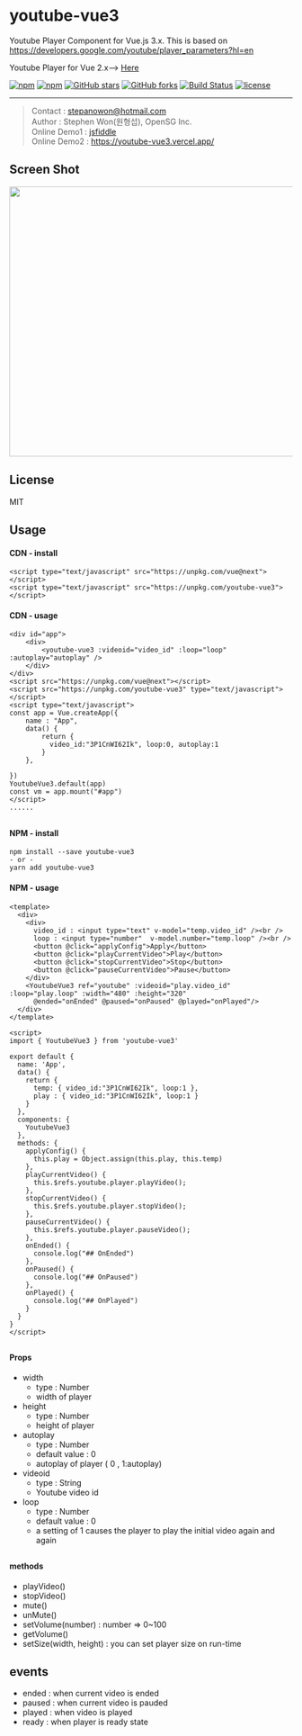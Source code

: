 
# youtube-vue3
Youtube Player Component for Vue.js 3.x.
This is based on https://developers.google.com/youtube/player_parameters?hl=en 

Youtube Player for Vue 2.x--> [Here](https://github.com/stepanowon/youtube-vue)    

[![npm](https://img.shields.io/npm/v/youtube-vue3.svg )](https://www.npmjs.com/package/youtube-vue3)
[![npm](https://img.shields.io/npm/dm/youtube-vue3.svg)](https://www.npmjs.com/package/youtube-vue3)
[![GitHub stars](https://img.shields.io/github/stars/stepanowon/youtube-vue3.svg?style=social&label=Stars&style=for-the-badge)](https://github.com/stepanowon/youtube-vue3/stargazers)
[![GitHub forks](https://img.shields.io/github/forks/stepanowon/youtube-vue3.svg?style=social&label=Fork&style=for-the-badge)](https://github.com/stepanowon/youtube-vue3/network)
[![Build Status](https://travis-ci.org/stepanowon/youtube-vue3.svg?branch=master)](https://travis-ci.org/stepanowon/youtube-vue3)
[![license](https://img.shields.io/github/license/mashape/apistatus.svg)]()

------------

> Contact : stepanowon@hotmail.com   
> Author : Stephen Won(원형섭), OpenSG Inc.    
> Online Demo1 : [jsfiddle](https://jsfiddle.net/StephenWon/1e6o384t/)     
> Online Demo2 : https://youtube-vue3.vercel.app/

## Screen Shot
<img src="https://raw.githubusercontent.com/stepanowon/youtube-vue3/master/images/videoid.png" width="640" height="480" />

## License
MIT 
## Usage  
#### CDN - install
~~~
<script type="text/javascript" src="https://unpkg.com/vue@next"></script>
<script type="text/javascript" src="https://unpkg.com/youtube-vue3"></script>
~~~
#### CDN - usage
~~~
<div id="app">
	<div>
		<youtube-vue3 :videoid="video_id" :loop="loop" :autoplay="autoplay" />
	</div>
</div>
<script src="https://unpkg.com/vue@next"></script>
<script src="https://unpkg.com/youtube-vue3" type="text/javascript"></script>
<script type="text/javascript">
const app = Vue.createApp({
	name : "App",
	data() {
		return {
		  video_id:"3P1CnWI62Ik", loop:0, autoplay:1
		}
	},

})
YoutubeVue3.default(app)
const vm = app.mount("#app")
</script>
......
~~~
##
#### NPM - install
~~~
npm install --save youtube-vue3
- or -
yarn add youtube-vue3
~~~

#### NPM - usage
~~~
<template>
  <div>
    <div>
      video_id : <input type="text" v-model="temp.video_id" /><br />
      loop : <input type="number"  v-model.number="temp.loop" /><br />
      <button @click="applyConfig">Apply</button>
      <button @click="playCurrentVideo">Play</button>
      <button @click="stopCurrentVideo">Stop</button>
      <button @click="pauseCurrentVideo">Pause</button>
    </div>
    <YoutubeVue3 ref="youtube" :videoid="play.video_id" :loop="play.loop" :width="480" :height="320"  
      @ended="onEnded" @paused="onPaused" @played="onPlayed"/>
  </div>
</template>

<script>
import { YoutubeVue3 } from 'youtube-vue3'

export default {
  name: 'App',
  data() {
    return { 
      temp: { video_id:"3P1CnWI62Ik", loop:1 },
      play : { video_id:"3P1CnWI62Ik", loop:1 }
    }
  },
  components: {
    YoutubeVue3
  },
  methods: {
    applyConfig() {
      this.play = Object.assign(this.play, this.temp)
    },
    playCurrentVideo() {
      this.$refs.youtube.player.playVideo();
    },
    stopCurrentVideo() {
      this.$refs.youtube.player.stopVideo();
    },
    pauseCurrentVideo() {
      this.$refs.youtube.player.pauseVideo();
    },
    onEnded() {
      console.log("## OnEnded")
    },
    onPaused() {
      console.log("## OnPaused")
    },
    onPlayed() {
      console.log("## OnPlayed")
    }
  }
}
</script>
~~~
##
#### Props
   * width
      - type : Number
      - width of player 
   * height 
     - type : Number
     - height of player
   * autoplay 
      - type : Number
      - default value : 0
      - autoplay of player ( 0 , 1:autoplay) 
   * videoid 
      - type : String 
      - Youtube video id
   * loop
      - type : Number
      - default value : 0
      - a setting of 1 causes the player to play the initial video again and again
##
#### methods
  * playVideo()
  * stopVideo() 
  * mute()
  * unMute()
  * setVolume(number) : number => 0~100
  * getVolume() 
  * setSize(width, height) : you can set player size on run-time

## events
  * ended : when current video is ended
  * paused : when current video is pauded 
  * played : when video is played
  * ready : when player is ready state




